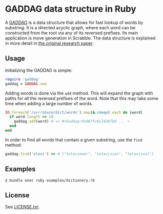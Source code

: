 # GADDAG data structure in Ruby

A [GADDAG](http://en.wikipedia.org/wiki/GADDAG) is a data structure that
allows for fast lookup of words by substring. It is a directed acyclic graph, where
each word can be constructed from the root via any of its reversed prefixes. Its main application
is move generation in Scrabble. The data structure is explained in more detail in
[the original research paper](http://www.ericsink.com/downloads/faster-scrabble-gordon.pdf).

## Usage

Initializing the GADDAG is simple:

```ruby
require 'gaddag'
gaddag = GADDAG.new
```

Adding words is done via the `add` method. This will expand the graph with paths for all
the reversed prefixes of the word. Note that this may take some time when adding
a large number of words.

```ruby
IO.foreach('/usr/share/dict/words').map(&:chomp).each do |word|
  if word.length == 10
    gaddag.add(word) # => #<Gaddag:0x007fc6c24367b0 ... >
  end
end
```

In order to find all words that contain a given substring, use the `find` method:

```ruby
gaddag.find('elevi') => # ["televiewer", "television", "televisual"]
```

## Examples

    $ bundle exec ruby examples/dictionary.rb 

## License

See [LICENSE.txt](LICENSE.txt).

